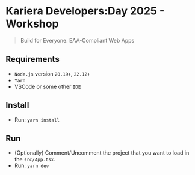 # Kariera Developers:Day 2025 - Workshop

> Build for Everyone: EAA-Compliant Web Apps

## Requirements

- `Node.js` version `20.19+`, `22.12+`
- `Yarn`
- VSCode or some other `IDE`

## Install

- Run: `yarn install`

## Run

- (Optionally) Comment/Uncomment the project that you want to load in the `src/App.tsx`.
- Run: `yarn dev`
